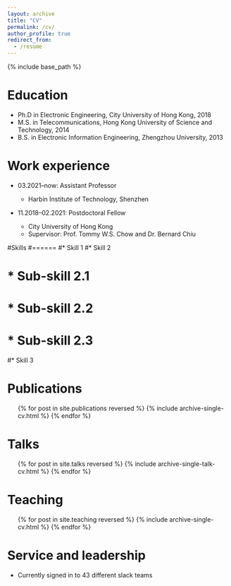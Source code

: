 ```yaml
---
layout: archive
title: "CV"
permalink: /cv/
author_profile: true
redirect_from:
  - /resume
---
```


{% include base_path %}

Education
======
* Ph.D in Electronic Engineering, City University of Hong Kong, 2018
* M.S. in Telecommunications, Hong Kong University of Science and Technology, 2014
* B.S. in Electronic Information Engineering, Zhengzhou University, 2013

Work experience
======
* 03.2021–now: Assistant Professor
  * Harbin Institute of Technology, Shenzhen 

* 11.2018–02.2021: Postdoctoral Fellow
  * City University of Hong Kong
  * Supervisor: Prof. Tommy W.S. Chow and Dr. Bernard Chiu
  
#Skills
#======
#* Skill 1
#* Skill 2
#  * Sub-skill 2.1
#  * Sub-skill 2.2
#  * Sub-skill 2.3
#* Skill 3

Publications
======
  <ul>{% for post in site.publications reversed %}
    {% include archive-single-cv.html %}
  {% endfor %}</ul>
  
Talks
======
  <ul>{% for post in site.talks reversed %}
    {% include archive-single-talk-cv.html  %}
  {% endfor %}</ul>
  
Teaching
======
  <ul>{% for post in site.teaching reversed %}
    {% include archive-single-cv.html %}
  {% endfor %}</ul>
  
Service and leadership
======
* Currently signed in to 43 different slack teams
